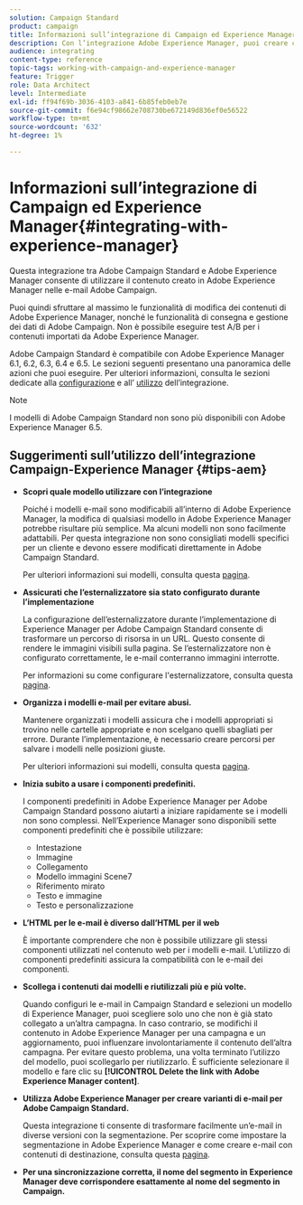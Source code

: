 ```yaml
---
solution: Campaign Standard
product: campaign
title: Informazioni sull’integrazione di Campaign ed Experience Manager
description: Con l’integrazione Adobe Experience Manager, puoi creare contenuti direttamente in AEM e utilizzarli successivamente in Adobe Campaign.
audience: integrating
content-type: reference
topic-tags: working-with-campaign-and-experience-manager
feature: Trigger
role: Data Architect
level: Intermediate
exl-id: ff94f69b-3036-4103-a841-6b85feb0eb7e
source-git-commit: f6e94cf98662e708730be672149d836ef0e56522
workflow-type: tm+mt
source-wordcount: '632'
ht-degree: 1%

---
```


# Informazioni sull’integrazione di Campaign ed Experience Manager{#integrating-with-experience-manager}

Questa integrazione tra Adobe Campaign Standard e Adobe Experience Manager consente di utilizzare il contenuto creato in Adobe Experience Manager nelle e-mail Adobe Campaign.

Puoi quindi sfruttare al massimo le funzionalità di modifica dei contenuti di Adobe Experience Manager, nonché le funzionalità di consegna e gestione dei dati di Adobe Campaign. Non è possibile eseguire test A/B per i contenuti importati da Adobe Experience Manager.

Adobe Campaign Standard è compatibile con Adobe Experience Manager 6.1, 6.2, 6.3, 6.4 e 6.5. Le sezioni seguenti presentano una panoramica delle azioni che puoi eseguire. Per ulteriori informazioni, consulta le sezioni dedicate alla [configurazione](https://experienceleague.adobe.com/docs/experience-manager-65/administering/integration/campaignstandard.html) e all’ [utilizzo](https://experienceleague.adobe.com/docs/experience-manager-65/authoring/aem-adobe-campaign/campaign.html) dell’integrazione.

>[!NOTE]
>
> I modelli di Adobe Campaign Standard non sono più disponibili con Adobe Experience Manager 6.5.

## Suggerimenti sull’utilizzo dell’integrazione Campaign-Experience Manager {#tips-aem}

* **Scopri quale modello utilizzare con l’integrazione**

   Poiché i modelli e-mail sono modificabili all’interno di Adobe Experience Manager, la modifica di qualsiasi modello in Adobe Experience Manager potrebbe risultare più semplice. Ma alcuni modelli non sono facilmente adattabili. Per questa integrazione non sono consigliati modelli specifici per un cliente e devono essere modificati direttamente in Adobe Campaign Standard.

   Per ulteriori informazioni sui modelli, consulta questa [pagina](https://experienceleague.adobe.com/docs/experience-manager-65/developing/platform/templates/templates.html).

* **Assicurati che l’esternalizzatore sia stato configurato durante l’implementazione**

   La configurazione dell’esternalizzatore durante l’implementazione di Experience Manager per Adobe Campaign Standard consente di trasformare un percorso di risorsa in un URL. Questo consente di rendere le immagini visibili sulla pagina. Se l’esternalizzatore non è configurato correttamente, le e-mail conterranno immagini interrotte.

   Per informazioni su come configurare l&#39;esternalizzatore, consulta questa [pagina](https://experienceleague.adobe.com/docs/experience-manager-65/developing/platform/externalizer.html).

* **Organizza i modelli e-mail per evitare abusi.**

   Mantenere organizzati i modelli assicura che i modelli appropriati si trovino nelle cartelle appropriate e non scelgano quelli sbagliati per errore. Durante l’implementazione, è necessario creare percorsi per salvare i modelli nelle posizioni giuste.

   Per ulteriori informazioni sui modelli, consulta questa [pagina](https://experienceleague.adobe.com/docs/experience-manager-65/developing/platform/templates/templates.html#template-availability).

* **Inizia subito a usare i componenti predefiniti.**

   I componenti predefiniti in Adobe Experience Manager per Adobe Campaign Standard possono aiutarti a iniziare rapidamente se i modelli non sono complessi.
Nell’Experience Manager sono disponibili sette componenti predefiniti che è possibile utilizzare:

   * Intestazione
   * Immagine
   * Collegamento
   * Modello immagini Scene7
   * Riferimento mirato
   * Testo e immagine
   * Testo e personalizzazione

* **L’HTML per le e-mail è diverso dall’HTML per il web**

   È importante comprendere che non è possibile utilizzare gli stessi componenti utilizzati nel contenuto web per i modelli e-mail. L’utilizzo di componenti predefiniti assicura la compatibilità con le e-mail dei componenti.

* **Scollega i contenuti dai modelli e riutilizzali più e più volte.**

   Quando configuri le e-mail in Campaign Standard e selezioni un modello di Experience Manager, puoi scegliere solo uno che non è già stato collegato a un’altra campagna. In caso contrario, se modifichi il contenuto in Adobe Experience Manager per una campagna e un aggiornamento, puoi influenzare involontariamente il contenuto dell’altra campagna.
Per evitare questo problema, una volta terminato l’utilizzo del modello, puoi scollegarlo per riutilizzarlo. È sufficiente selezionare il modello e fare clic su **[!UICONTROL Delete the link with Adobe Experience Manager content]**.

* **Utilizza Adobe Experience Manager per creare varianti di e-mail per Adobe Campaign Standard.**

   Questa integrazione ti consente di trasformare facilmente un’e-mail in diverse versioni con la segmentazione.
Per scoprire come impostare la segmentazione in Adobe Experience Manager e come creare e-mail con contenuti di destinazione, consulta questa [pagina](https://experienceleague.adobe.com/docs/experience-manager-65/authoring/aem-adobe-campaign/target-adobe-campaign.html#setting-up-segmentation-in-aem).

* **Per una sincronizzazione corretta, il nome del segmento in Experience Manager deve corrispondere esattamente al nome del segmento in Campaign.**
